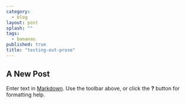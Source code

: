 ```yaml
---
category: 
  - blog
layout: post
splash: ""
tags: 
  - bananas
published: true
title: "testing-out-prose"
---
```



## A New Post

Enter text in [Markdown](http://daringfireball.net/projects/markdown/). Use the toolbar above, or click the **?** button for formatting help.
